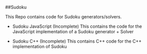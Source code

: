 ##Sudoku

This Repo contains code for Sudoku generators/solvers.

- Sudoku JavaScript (Incomplete)
This contains the code for the JavaScript implementation of a Sudoku generator + Solver

- Sudoku C++ (Incomplete)
This contains C++ code for the C++ implementation of Sudoku
